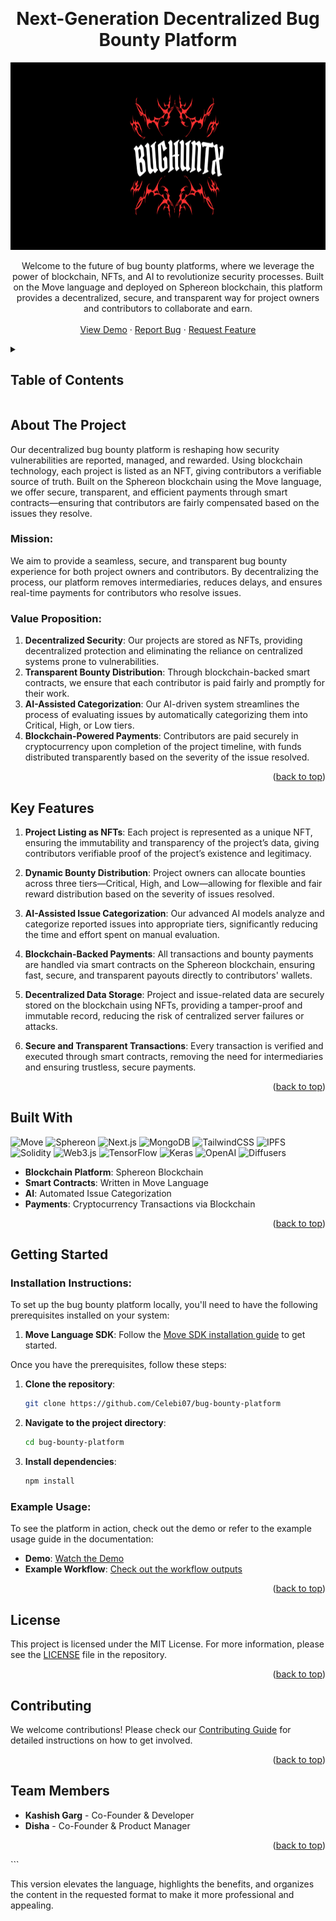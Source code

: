 <a name="readme-top"></a>

<!-- PROJECT LOGO -->
<br />
<h1 align="center">Next-Generation Decentralized Bug Bounty Platform</h1>
<div align="center">
  <a href="https://github.com/Celebi07/bug-bounty-platform">
    <img src="images/Screenshot 2024-10-14 185508.png" alt="Logo" width="800" height="300">
  </a>
  <p>
    Welcome to the future of bug bounty platforms, where we leverage the power of blockchain, NFTs, and AI to revolutionize security processes. Built on the Move language and deployed on Sphereon blockchain, this platform provides a decentralized, secure, and transparent way for project owners and contributors to collaborate and earn.
  <br />
    <br />
    <a href="https://youtu.be/demo-link">View Demo</a>
    ·
    <a href="https://github.com/Celebi07/bug-bounty-platform/issues">Report Bug</a>
    ·
    <a href="https://github.com/Celebi07/bug-bounty-platform/issues">Request Feature</a>
  </p>
</div>


<!-- TABLE OF CONTENTS -->
<details>
  <summary><h2>Table of Contents</h2></summary>
  <ol>
    <li><a href="#about-the-project">About The Project</a></li>
    <li><a href="#mission">Mission</a></li>
    <li><a href="#value-proposition">Value Proposition</a></li>
    <li><a href="#key-features">Key Features</a></li>
    <li><a href="#built-with">Built With</a></li>
    <li><a href="#getting-started">Getting Started</a></li>
    <li><a href="#license">License</a></li>
    <li><a href="#contributing">Contributing</a></li>
    <li><a href="#team">Team Members</a></li>
  </ol>
</details>

<h2 id="about-the-project">About The Project</h2>

Our decentralized bug bounty platform is reshaping how security vulnerabilities are reported, managed, and rewarded. Using blockchain technology, each project is listed as an NFT, giving contributors a verifiable source of truth. Built on the Sphereon blockchain using the Move language, we offer secure, transparent, and efficient payments through smart contracts—ensuring that contributors are fairly compensated based on the issues they resolve.

<h3 id="mission">Mission:</h3>

We aim to provide a seamless, secure, and transparent bug bounty experience for both project owners and contributors. By decentralizing the process, our platform removes intermediaries, reduces delays, and ensures real-time payments for contributors who resolve issues.

<h3 id="value-proposition">Value Proposition:</h3>

1. **Decentralized Security**: Our projects are stored as NFTs, providing decentralized protection and eliminating the reliance on centralized systems prone to vulnerabilities.
2. **Transparent Bounty Distribution**: Through blockchain-backed smart contracts, we ensure that each contributor is paid fairly and promptly for their work.
3. **AI-Assisted Categorization**: Our AI-driven system streamlines the process of evaluating issues by automatically categorizing them into Critical, High, or Low tiers.
4. **Blockchain-Powered Payments**: Contributors are paid securely in cryptocurrency upon completion of the project timeline, with funds distributed transparently based on the severity of the issue resolved.

<p align="right">(<a href="#readme-top">back to top</a>)</p>


<h2 id="key-features">Key Features</h2>

1. **Project Listing as NFTs**: Each project is represented as a unique NFT, ensuring the immutability and transparency of the project’s data, giving contributors verifiable proof of the project’s existence and legitimacy.
  
2. **Dynamic Bounty Distribution**: Project owners can allocate bounties across three tiers—Critical, High, and Low—allowing for flexible and fair reward distribution based on the severity of issues resolved.
  
3. **AI-Assisted Issue Categorization**: Our advanced AI models analyze and categorize reported issues into appropriate tiers, significantly reducing the time and effort spent on manual evaluation.
  
4. **Blockchain-Backed Payments**: All transactions and bounty payments are handled via smart contracts on the Sphereon blockchain, ensuring fast, secure, and transparent payouts directly to contributors' wallets.
  
5. **Decentralized Data Storage**: Project and issue-related data are securely stored on the blockchain using NFTs, providing a tamper-proof and immutable record, reducing the risk of centralized server failures or attacks.
  
6. **Secure and Transparent Transactions**: Every transaction is verified and executed through smart contracts, removing the need for intermediaries and ensuring trustless, secure payments.

<p align="right">(<a href="#readme-top">back to top</a>)</p>

<h2 id="built-with">Built With</h2>

![Move](https://img.shields.io/badge/Move-blue.svg?style=for-the-badge)
![Sphereon](https://img.shields.io/badge/Sphereon-black.svg?style=for-the-badge)
![Next.js](https://img.shields.io/badge/Next.js-000000.svg?style=for-the-badge)
![MongoDB](https://img.shields.io/badge/MongoDB-green.svg?style=for-the-badge)
![TailwindCSS](https://img.shields.io/badge/TailwindCSS-38B2AC.svg?style=for-the-badge)
![IPFS](https://img.shields.io/badge/IPFS-blue.svg?style=for-the-badge)
![Solidity](https://img.shields.io/badge/Solidity-gray.svg?style=for-the-badge)
![Web3.js](https://img.shields.io/badge/Web3.js-4E9F7A.svg?style=for-the-badge)
![TensorFlow](https://img.shields.io/badge/TensorFlow-FF6F00.svg?style=for-the-badge)
![Keras](https://img.shields.io/badge/Keras-D00000.svg?style=for-the-badge)
![OpenAI](https://img.shields.io/badge/OpenAI-412991.svg?style=for-the-badge)
![Diffusers](https://img.shields.io/badge/Diffusers-00897B.svg?style=for-the-badge)


- **Blockchain Platform**: Sphereon Blockchain
- **Smart Contracts**: Written in Move Language
- **AI**: Automated Issue Categorization
- **Payments**: Cryptocurrency Transactions via Blockchain

<p align="right">(<a href="#readme-top">back to top</a>)</p>

<h2 id="getting-started">Getting Started</h2>

<h3 id="installation">Installation Instructions:</h3>

To set up the bug bounty platform locally, you'll need to have the following prerequisites installed on your system:

1. **Move Language SDK**: Follow the [Move SDK installation guide](https://move-language.com) to get started.

Once you have the prerequisites, follow these steps:

1. **Clone the repository**:
   ```bash
   git clone https://github.com/Celebi07/bug-bounty-platform

2. **Navigate to the project directory**:
   ```bash
   cd bug-bounty-platform
   ```

3. **Install dependencies**:
   ```bash
   npm install
   ```

<h3 id="example">Example Usage:</h3>

To see the platform in action, check out the demo or refer to the example usage guide in the documentation:

- **Demo**: [Watch the Demo](https://youtu.be/demo-link)
- **Example Workflow**: [Check out the workflow outputs](./docs/workflow.md)

<p align="right">(<a href="#readme-top">back to top</a>)</p>

<h2 id="license">License</h2>

This project is licensed under the MIT License. For more information, please see the [LICENSE](LICENSE) file in the repository.

<p align="right">(<a href="#readme-top">back to top</a>)</p>

<h2 id="contributing">Contributing</h2>

We welcome contributions! Please check our [Contributing Guide](docs/contributing.md) for detailed instructions on how to get involved.

<p align="right">(<a href="#readme-top">back to top</a>)</p>

<h2 id="team">Team Members</h2>

- **Kashish Garg** - Co-Founder & Developer
- **Disha** - Co-Founder & Product Manager

<p align="right">(<a href="#readme-top">back to top</a>)</p>
```

This version elevates the language, highlights the benefits, and organizes the content in the requested format to make it more professional and appealing.
